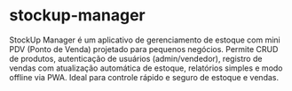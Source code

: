 # stockup-manager
StockUp Manager é um aplicativo de gerenciamento de estoque com mini PDV (Ponto de Venda) projetado para pequenos negócios. Permite CRUD de produtos, autenticação de usuários (admin/vendedor), registro de vendas com atualização automática de estoque, relatórios simples e modo offline via PWA. Ideal para controle rápido e seguro de estoque e vendas.
